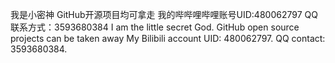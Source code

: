 
我是小密神
GitHub开源项目均可拿走
我的哔哔哩哔哩账号UID:480062797
QQ联系方式：3593680384
I am the little secret God. GitHub open source projects can be taken away My Bilibili account UID: 480062797. QQ contact: 3593680384.
